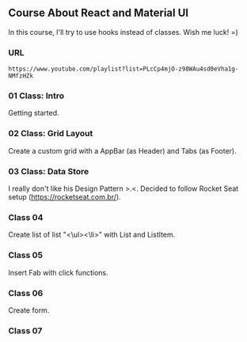 ## Course About React and Material UI
In this course, I'll try to use hooks instead of classes. Wish me luck! =)
### URL

    https://www.youtube.com/playlist?list=PLcCp4mjO-z98WAu4sd0eVha1g-NMfzHZk

### 01 Class: Intro
Getting started.

### 02 Class: Grid Layout
Create a custom grid with a AppBar (as Header) and Tabs (as Footer).

### 03 Class: Data Store
I really don't like his Design Pattern >.<. Decided to follow Rocket Seat setup (https://rocketseat.com.br/).

### Class 04
Create list of list "<\ul><\li>" with List and ListItem.

### Class 05
Insert Fab with click functions.

### Class 06
Create form.

### Class 07

